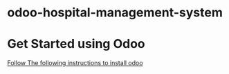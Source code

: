 # odoo-hospital-management-system

# Get Started using Odoo

[Follow The following instructions to install odoo](https://www.odoo.com/documentation/15.0/administration/install.html)